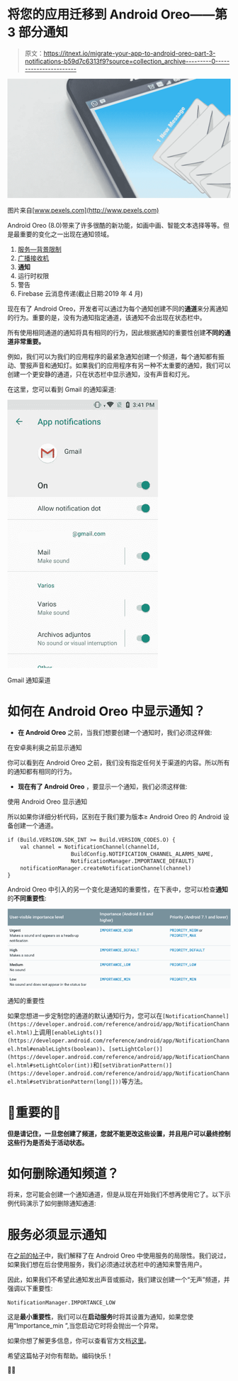 # 将您的应用迁移到 Android Oreo——第 3 部分通知

> 原文：<https://itnext.io/migrate-your-app-to-android-oreo-part-3-notifications-b59d7c6313f9?source=collection_archive---------0----------------------->

![](img/8d4f03b914d7843ede867172b90186d8.png)

图片来自[www.pexels.com](http://www.pexels.com)

Android Oreo (8.0)带来了许多很酷的新功能，如画中画、智能文本选择等等。但是最重要的变化之一出现在通知领域。

1.  [服务—背景限制](/migrate-your-app-to-android-oreo-e0fa794b1d21)
2.  [广播接收机](/migrate-your-app-to-android-oreo-part-2-broadcastreceivers-3f1f12f764fc)
3.  **通知**
4.  运行时权限
5.  警告
6.  Firebase 云消息传递(截止日期:2019 年 4 月)

现在有了 Android Oreo，开发者可以通过为每个通知创建不同的**通道**来分离通知的行为。重要的是，没有为通知指定通道，该通知不会出现在状态栏中。

所有使用相同通道的通知将具有相同的行为，因此根据通知的重要性创建**不同的通道非常重要。**

例如，我们可以为我们的应用程序的最紧急通知创建一个频道，每个通知都有振动、警报声音和通知灯。如果我们的应用程序有另一种不太重要的通知，我们可以创建一个更安静的通道，只在状态栏中显示通知，没有声音和灯光。

在这里，您可以看到 Gmail 的通知渠道:

![](img/c95ac6d3647286af1e54148af22bb2de.png)

Gmail 通知渠道

# **如何在 Android Oreo 中显示通知？**

*   **在 Android Oreo** 之前，当我们想要创建一个通知时，我们必须这样做:

在安卓奥利奥之前显示通知

你可以看到在 Android Oreo 之前，我们没有指定任何关于渠道的内容。所以所有的通知都有相同的行为。

*   **现在有了 Android Oreo** ，要显示一个通知，我们必须这样做:

使用 Android Oreo 显示通知

所以如果你详细分析代码，区别在于我们要为版本≥ Android Oreo 的 Android 设备创建一个通道。

```
if (Build.VERSION.SDK_INT >= Build.VERSION_CODES.O) { 
    val channel = NotificationChannel(channelId,
                    BuildConfig.NOTIFICATION_CHANNEL_ALARMS_NAME,
                    NotificationManager.IMPORTANCE_DEFAULT)
    notificationManager.createNotificationChannel(channel) 
}
```

Android Oreo 中引入的另一个变化是通知的重要性，在下表中，您可以检查**通知**的**不同重要性**:

![](img/4bd3ec0ad3a79168d2003f8d488b0ad5.png)

通知的重要性

如果您想进一步定制您的通道的默认通知行为，您可以在`[NotificationChannel](https://developer.android.com/reference/android/app/NotificationChannel.html)`上调用`[enableLights()](https://developer.android.com/reference/android/app/NotificationChannel.html#enableLights(boolean))`、`[setLightColor()](https://developer.android.com/reference/android/app/NotificationChannel.html#setLightColor(int))`和`[setVibrationPattern()](https://developer.android.com/reference/android/app/NotificationChannel.html#setVibrationPattern(long[]))`等方法。

# 👮**重要的**👮

**但是请记住，一旦您创建了频道，您就不能更改这些设置，并且用户可以最终控制这些行为是否处于活动状态。**

# 如何删除通知频道？

将来，您可能会创建一个通知通道，但是从现在开始我们不想再使用它了。以下示例代码演示了如何删除通知通道:

# 服务必须显示通知

在[之前的帖子](/migrate-your-app-to-android-oreo-e0fa794b1d21)中，我们解释了在 Android Oreo 中使用服务的局限性。我们说过，如果我们想在后台使用服务，我们必须通过状态栏中的通知来警告用户。

因此，如果我们不希望此通知发出声音或振动，我们建议创建一个“无声”频道，并强调以下重要性:

```
NotificationManager.IMPORTANCE_LOW
```

这是**最小重要性**，我们可以在**启动服务**时将其设置为通知，如果您使用“Importance_min ”,当您启动它时将会抛出一个异常。

如果你想了解更多信息，你可以查看官方文档[这里](https://developer.android.com/training/notify-user/channels)。

希望这篇帖子对你有帮助。编码快乐！

👏😃